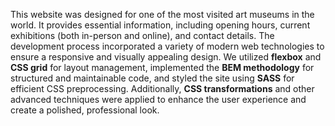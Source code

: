 This website was designed for one of the most visited art museums in the world. It provides essential information, including opening hours, current exhibitions (both in-person and online), and contact details. The development process incorporated a variety of modern web technologies to ensure a responsive and visually appealing design. We utilized **flexbox** and **CSS grid** for layout management, implemented the **BEM methodology** for structured and maintainable code, and styled the site using **SASS** for efficient CSS preprocessing. Additionally, **CSS transformations** and other advanced techniques were applied to enhance the user experience and create a polished, professional look.
